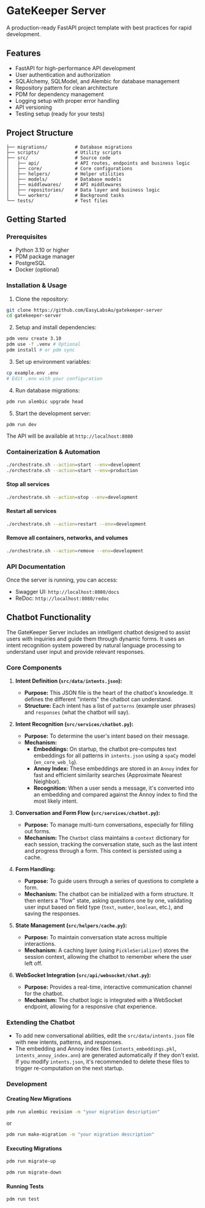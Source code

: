 # GateKeeper Server

A production-ready FastAPI project template with best practices for rapid development.

## Features

- FastAPI for high-performance API development
- User authentication and authorization
- SQLAlchemy, SQLModel, and Alembic for database management
- Repository pattern for clean architecture
- PDM for dependency management
- Logging setup with proper error handling
- API versioning
- Testing setup (ready for your tests)

## Project Structure

```
├── migrations/          # Database migrations
├── scripts/             # Utility scripts
├── src/                 # Source code
│   ├── api/             # API routes, endpoints and business logic
│   ├── core/            # Core configurations
│   ├── helpers/         # Helper utilities
│   ├── models/          # Database models
│   ├── middlewares/     # API middlewares
│   ├── repositories/    # Data layer and business logic
│   └── workers/         # Background tasks
└── tests/               # Test files
```

## Getting Started

### Prerequisites

- Python 3.10 or higher
- PDM package manager
- PostgreSQL
- Docker (optional)

### Installation & Usage

1. Clone the repository:

```bash
git clone https://github.com/EasyLabsAu/gatekeeper-server
cd gatekeeper-server
```

2. Setup and install dependencies:

```bash
pdm venv create 3.10
pdm use -f .venv # Optional
pdm install # or pdm sync
```

3. Set up environment variables:

```bash
cp example.env .env
# Edit .env with your configuration
```

4. Run database migrations:

```bash
pdm run alembic upgrade head
```

5. Start the development server:

```bash
pdm run dev
```

The API will be available at `http://localhost:8080`

### Containerization & Automation

```bash
./orchestrate.sh --action=start --env=development
./orchestrate.sh --action=start --env=production
```

#### Stop all services

```bash
./orchestrate.sh --action=stop --env=development
```

#### Restart all services

```bash
./orchestrate.sh --action=restart --env=development
```

#### Remove all containers, networks, and volumes

```bash
./orchestrate.sh --action=remove --env=development
```

### API Documentation

Once the server is running, you can access:

- Swagger UI: `http://localhost:8080/docs`
- ReDoc: `http://localhost:8080/redoc`

## Chatbot Functionality

The GateKeeper Server includes an intelligent chatbot designed to assist users with inquiries and guide them through dynamic forms. It uses an intent recognition system powered by natural language processing to understand user input and provide relevant responses.

### Core Components

1.  **Intent Definition (`src/data/intents.json`):**

    - **Purpose:** This JSON file is the heart of the chatbot's knowledge. It defines the different "intents" the chatbot can understand.
    - **Structure:** Each intent has a list of `patterns` (example user phrases) and `responses` (what the chatbot will say).

2.  **Intent Recognition (`src/services/chatbot.py`):**

    - **Purpose:** To determine the user's intent based on their message.
    - **Mechanism:**
      - **Embeddings:** On startup, the chatbot pre-computes text embeddings for all patterns in `intents.json` using a `spaCy` model (`en_core_web_lg`).
      - **Annoy Index:** These embeddings are stored in an `Annoy` index for fast and efficient similarity searches (Approximate Nearest Neighbor).
      - **Recognition:** When a user sends a message, it's converted into an embedding and compared against the Annoy index to find the most likely intent.

3.  **Conversation and Form Flow (`src/services/chatbot.py`):**

    - **Purpose:** To manage multi-turn conversations, especially for filling out forms.
    - **Mechanism:** The `Chatbot` class maintains a `context` dictionary for each session, tracking the conversation state, such as the last intent and progress through a form. This context is persisted using a cache.

4.  **Form Handling:**

    - **Purpose:** To guide users through a series of questions to complete a form.
    - **Mechanism:** The chatbot can be initialized with a form structure. It then enters a "flow" state, asking questions one by one, validating user input based on field type (`text`, `number`, `boolean`, etc.), and saving the responses.

5.  **State Management (`src/helpers/cache.py`):**

    - **Purpose:** To maintain conversation state across multiple interactions.
    - **Mechanism:** A caching layer (using `PickleSerializer`) stores the session context, allowing the chatbot to remember where the user left off.

6.  **WebSocket Integration (`src/api/websocket/chat.py`):**
    - **Purpose:** Provides a real-time, interactive communication channel for the chatbot.
    - **Mechanism:** The chatbot logic is integrated with a WebSocket endpoint, allowing for a responsive chat experience.

### Extending the Chatbot

- To add new conversational abilities, edit the `src/data/intents.json` file with new intents, patterns, and responses.
- The embedding and Annoy index files (`intents_embeddings.pkl`, `intents_annoy_index.ann`) are generated automatically if they don't exist. If you modify `intents.json`, it's recommended to delete these files to trigger re-computation on the next startup.

### Development

#### Creating New Migrations

```bash
pdm run alembic revision -m "your migration description"
```

or

```bash
pdm run make-migration -m "your migration description"
```

#### Executing Migrations

```bash
pdm run migrate-up
```

```bash
pdm run migrate-down
```

#### Running Tests

```bash
pdm run test
```
